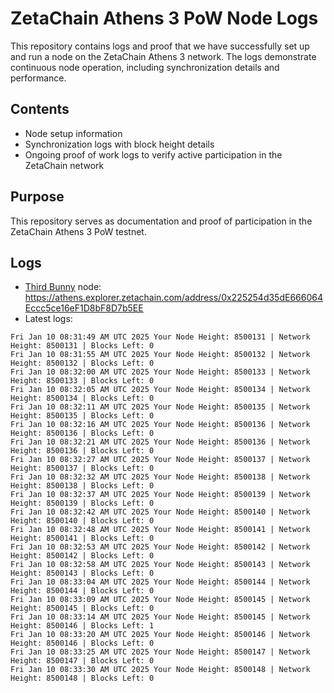 # ZetaChain Athens 3 PoW Node Logs
This repository contains logs and proof that we have successfully set up and run a node on the ZetaChain Athens 3 network. The logs demonstrate continuous node operation, including synchronization details and performance.

## Contents
- Node setup information
- Synchronization logs with block height details
- Ongoing proof of work logs to verify active participation in the ZetaChain network

## Purpose
This repository serves as documentation and proof of participation in the ZetaChain Athens 3 PoW testnet.

## Logs

- [Third Bunny](https://thirdbunny.xyz/) node: https://athens.explorer.zetachain.com/address/0x225254d35dE666064Eccc5ce16eF1D8bF8D7b5EE
- Latest logs:
```
Fri Jan 10 08:31:49 AM UTC 2025 Your Node Height: 8500131 | Network Height: 8500131 | Blocks Left: 0
Fri Jan 10 08:31:55 AM UTC 2025 Your Node Height: 8500132 | Network Height: 8500132 | Blocks Left: 0
Fri Jan 10 08:32:00 AM UTC 2025 Your Node Height: 8500133 | Network Height: 8500133 | Blocks Left: 0
Fri Jan 10 08:32:05 AM UTC 2025 Your Node Height: 8500134 | Network Height: 8500134 | Blocks Left: 0
Fri Jan 10 08:32:11 AM UTC 2025 Your Node Height: 8500135 | Network Height: 8500135 | Blocks Left: 0
Fri Jan 10 08:32:16 AM UTC 2025 Your Node Height: 8500136 | Network Height: 8500136 | Blocks Left: 0
Fri Jan 10 08:32:21 AM UTC 2025 Your Node Height: 8500136 | Network Height: 8500136 | Blocks Left: 0
Fri Jan 10 08:32:27 AM UTC 2025 Your Node Height: 8500137 | Network Height: 8500137 | Blocks Left: 0
Fri Jan 10 08:32:32 AM UTC 2025 Your Node Height: 8500138 | Network Height: 8500138 | Blocks Left: 0
Fri Jan 10 08:32:37 AM UTC 2025 Your Node Height: 8500139 | Network Height: 8500139 | Blocks Left: 0
Fri Jan 10 08:32:42 AM UTC 2025 Your Node Height: 8500140 | Network Height: 8500140 | Blocks Left: 0
Fri Jan 10 08:32:48 AM UTC 2025 Your Node Height: 8500141 | Network Height: 8500141 | Blocks Left: 0
Fri Jan 10 08:32:53 AM UTC 2025 Your Node Height: 8500142 | Network Height: 8500142 | Blocks Left: 0
Fri Jan 10 08:32:58 AM UTC 2025 Your Node Height: 8500143 | Network Height: 8500143 | Blocks Left: 0
Fri Jan 10 08:33:04 AM UTC 2025 Your Node Height: 8500144 | Network Height: 8500144 | Blocks Left: 0
Fri Jan 10 08:33:09 AM UTC 2025 Your Node Height: 8500145 | Network Height: 8500145 | Blocks Left: 0
Fri Jan 10 08:33:14 AM UTC 2025 Your Node Height: 8500145 | Network Height: 8500146 | Blocks Left: 1
Fri Jan 10 08:33:20 AM UTC 2025 Your Node Height: 8500146 | Network Height: 8500146 | Blocks Left: 0
Fri Jan 10 08:33:25 AM UTC 2025 Your Node Height: 8500147 | Network Height: 8500147 | Blocks Left: 0
Fri Jan 10 08:33:30 AM UTC 2025 Your Node Height: 8500148 | Network Height: 8500148 | Blocks Left: 0
```
